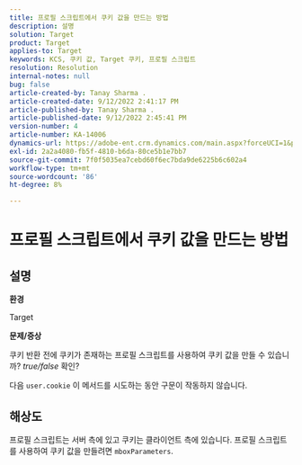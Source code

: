 ```yaml
---
title: 프로필 스크립트에서 쿠키 값을 만드는 방법
description: 설명
solution: Target
product: Target
applies-to: Target
keywords: KCS, 쿠키 값, Target 쿠키, 프로필 스크립트
resolution: Resolution
internal-notes: null
bug: false
article-created-by: Tanay Sharma .
article-created-date: 9/12/2022 2:41:17 PM
article-published-by: Tanay Sharma .
article-published-date: 9/12/2022 2:45:41 PM
version-number: 4
article-number: KA-14006
dynamics-url: https://adobe-ent.crm.dynamics.com/main.aspx?forceUCI=1&pagetype=entityrecord&etn=knowledgearticle&id=6c943bef-a832-ed11-9db1-002248086735
exl-id: 2a2a4080-fb5f-4810-b6da-80ce5b1e7bb7
source-git-commit: 7f0f5035ea7cebd60f6ec7bda9de6225b6c602a4
workflow-type: tm+mt
source-wordcount: '86'
ht-degree: 8%

---
```


# 프로필 스크립트에서 쿠키 값을 만드는 방법

## 설명


<b>환경</b>

Target



<b>문제/증상</b>

쿠키 반환 전에 쿠키가 존재하는 프로필 스크립트를 사용하여 쿠키 값을 만들 수 있습니까? *true/false* 확인?

다음 `user.cookie` 이 메서드를 시도하는 동안 구문이 작동하지 않습니다.


## 해상도


프로필 스크립트는 서버 측에 있고 쿠키는 클라이언트 측에 있습니다. 프로필 스크립트를 사용하여 쿠키 값을 만들려면 `mboxParameters`.
